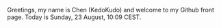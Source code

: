 Greetings, my name is Chen (KedoKudo) and welcome to my Github front page.  Today is Sunday, 23 August, 10:09 CEST.
